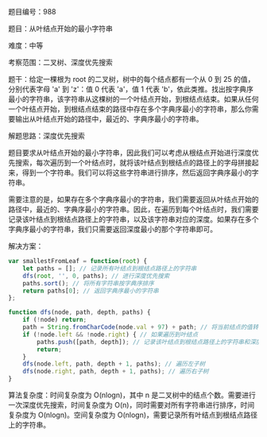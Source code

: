 题目编号：988

题目：从叶结点开始的最小字符串

难度：中等

考察范围：二叉树、深度优先搜索

题干：给定一棵根为 root 的二叉树，树中的每个结点都有一个从 0 到 25 的值，分别代表字母 'a' 到 'z'：值 0 代表 'a'，值 1 代表 'b'，依此类推。找出按字典序最小的字符串，该字符串从这棵树的一个叶结点开始，到根结点结束。如果从任何一个叶结点开始，到根结点结束的路径中存在多个字典序最小的字符串，那么你需要输出从叶结点开始的路径中，最近的、字典序最小的字符串。

解题思路：深度优先搜索

题目要求从叶结点开始的最小字符串，因此我们可以考虑从根结点开始进行深度优先搜索，每次遍历到一个叶结点时，就将该叶结点到根结点的路径上的字母拼接起来，得到一个字符串。我们可以将这些字符串进行排序，然后返回字典序最小的字符串。

需要注意的是，如果存在多个字典序最小的字符串，我们需要返回从叶结点开始的路径中，最近的、字典序最小的字符串。因此，在遍历到每个叶结点时，我们需要记录该叶结点到根结点路径上的字符串，以及该字符串对应的深度。如果存在多个字典序最小的字符串，我们只需要返回深度最小的那个字符串即可。

解决方案：

```javascript
var smallestFromLeaf = function(root) {
    let paths = []; // 记录所有叶结点到根结点路径上的字符串
    dfs(root, '', 0, paths); // 进行深度优先搜索
    paths.sort(); // 将所有字符串按字典序排序
    return paths[0]; // 返回字典序最小的字符串
};

function dfs(node, path, depth, paths) {
    if (!node) return;
    path = String.fromCharCode(node.val + 97) + path; // 将当前结点的值转换为字母，并拼接到路径上
    if (!node.left && !node.right) { // 如果遍历到叶结点
        paths.push([path, depth]); // 记录该叶结点到根结点路径上的字符串和深度
        return;
    }
    dfs(node.left, path, depth + 1, paths); // 遍历左子树
    dfs(node.right, path, depth + 1, paths); // 遍历右子树
}
```

算法复杂度：时间复杂度为 O(nlogn)，其中 n 是二叉树中的结点个数。需要进行一次深度优先搜索，时间复杂度为 O(n)，同时需要对所有字符串进行排序，时间复杂度为 O(nlogn)。空间复杂度为 O(nlogn)，需要记录所有叶结点到根结点路径上的字符串。